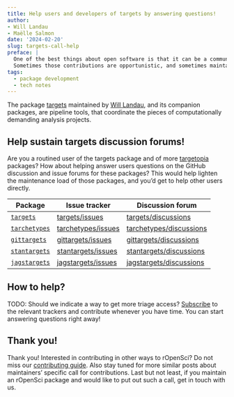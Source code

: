 ```yaml
---
title: Help users and developers of targets by answering questions!
author: 
- Will Landau
- Maëlle Salmon
date: '2024-02-20'
slug: targets-call-help
preface: |
  One of the best things about open software is that it can be a community project with contributions from people other than just the maintainer.
  Sometimes those contributions are opportunistic, and sometimes maintainers solicit specific contributions, and that’s the case here!
tags:
  - package development
  - tech notes
---
```


The package [targets](https://docs.ropensci.org/targets) maintained by [Will Landau](/author/will-landau), and its companion packages, are pipeline tools, that coordinate the pieces of computationally demanding analysis projects.

## Help sustain targets discussion forums!

Are you a routined user of the targets package and of more [targetopia](https://wlandau.github.io/targetopia/) packages? 
How about helping answer users questions on the GitHub discussion and issue forums for these packages? 
This would help lighten the maintenance load of those packages, and you’d get to help other users directly.

Package | Issue tracker | Discussion forum
---|---|---
[`targets`](https://docs.ropensci.org/targets) | [targets/issues](https://github.com/ropensci/targets/issues) | [targets/discussions](https://github.com/ropensci/targets/discussions)
[`tarchetypes`](https://docs.ropensci.org/tarchetypes) | [tarchetypes/issues](https://github.com/ropensci/tarchetypes/issues) | [tarchetypes/discussions](https://github.com/ropensci/tarchetypes/discussions)
[`gittargets`](https://docs.ropensci.org/gittargets) | [gittargets/issues](https://github.com/ropensci/gittargets/issues) | [gittargets/discussions](https://github.com/ropensci/gittargets/discussions)
[`stantargets`](https://docs.ropensci.org/stantargets) | [stantargets/issues](https://github.com/ropensci/stantargets/issues) | [stantargets/discussions](https://github.com/ropensci/stantargets/discussions)
[`jagstargets`](https://docs.ropensci.org/jagstargets) | [jagstargets/issues](https://github.com/ropensci/jagstargets/issues) | [jagstargets/discussions](https://github.com/ropensci/jagstargets/discussions)


## How to help?

TODO: Should we indicate a way to get more triage access?
[Subscribe](https://docs.github.com/en/account-and-profile/managing-subscriptions-and-notifications-on-github/setting-up-notifications/configuring-notifications#configuring-your-watch-settings-for-an-individual-repository) to the relevant trackers and contribute whenever you have time.
You can start answering questions right away!

## Thank you!

Thank you! 
Interested in contributing in other ways to rOpenSci? 
Do not miss our [contributing guide](https://contributing.ropensci.org). 
Also stay tuned for more similar posts about maintainers’ specific call for contributions.
Last but not least, if you maintain an rOpenSci package and would like to put out such a call, get in touch with us.
